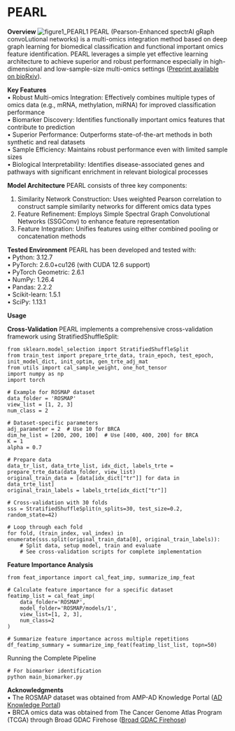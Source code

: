 # PEARL
**Overview**
![figure1_PEARL1](https://github.com/user-attachments/assets/9fcf0c8e-9335-4144-9840-73c68569fa26)
PEARL (Pearson-Enhanced spectrAl gRaph convoLutional networks) is a multi-omics integration method based on deep graph learning for biomedical classification and functional important omics feature identification. PEARL leverages a simple yet effective learning architecture to achieve superior and robust performance especially in high-dimensional and low-sample-size multi-omics settings ([Preprint available on bioRxiv](https://www.biorxiv.org/content/10.1101/2025.05.19.654754v1)). 

**Key Features**  
•	Robust Multi-omics Integration: Effectively combines multiple types of omics data (e.g., mRNA, methylation, miRNA) for improved classification performance  
•	Biomarker Discovery: Identifies functionally important omics features that contribute to prediction  
•	Superior Performance: Outperforms state-of-the-art methods in both synthetic and real datasets  
•	Sample Efficiency: Maintains robust performance even with limited sample sizes  
•	Biological Interpretability: Identifies disease-associated genes and pathways with significant enrichment in relevant biological processes

**Model Architecture**
PEARL consists of three key components:
1.	Similarity Network Construction: Uses weighted Pearson correlation to construct sample similarity networks for different omics data types
2.	Feature Refinement: Employs Simple Spectral Graph Convolutional Networks (SSGConv) to enhance feature representation
3.	Feature Integration: Unifies features using either combined pooling or concatenation methods

**Tested Environment**
PEARL has been developed and tested with:  
•	Python: 3.12.7  
•	PyTorch: 2.6.0+cu126 (with CUDA 12.6 support)  
•	PyTorch Geometric: 2.6.1  
•	NumPy: 1.26.4  
•	Pandas: 2.2.2  
•	Scikit-learn: 1.5.1  
•	SciPy: 1.13.1

**Usage**

**Cross-Validation**
PEARL implements a comprehensive cross-validation framework using StratifiedShuffleSplit:
```
from sklearn.model_selection import StratifiedShuffleSplit
from train_test import prepare_trte_data, train_epoch, test_epoch, init_model_dict, init_optim, gen_trte_adj_mat
from utils import cal_sample_weight, one_hot_tensor
import numpy as np
import torch

# Example for ROSMAP dataset
data_folder = 'ROSMAP'
view_list = [1, 2, 3]
num_class = 2

# Dataset-specific parameters
adj_parameter = 2  # Use 10 for BRCA
dim_he_list = [200, 200, 100]  # Use [400, 400, 200] for BRCA
K = 1
alpha = 0.7

# Prepare data
data_tr_list, data_trte_list, idx_dict, labels_trte = prepare_trte_data(data_folder, view_list)
original_train_data = [data[idx_dict["tr"]] for data in data_trte_list]
original_train_labels = labels_trte[idx_dict["tr"]]

# Cross-validation with 30 folds
sss = StratifiedShuffleSplit(n_splits=30, test_size=0.2, random_state=42)

# Loop through each fold
for fold, (train_index, val_index) in enumerate(sss.split(original_train_data[0], original_train_labels)):
    # Split data, setup model, train and evaluate
    # See cross-validation scripts for complete implementation
```
**Feature Importance Analysis**
```
from feat_importance import cal_feat_imp, summarize_imp_feat

# Calculate feature importance for a specific dataset
featimp_list = cal_feat_imp(
    data_folder='ROSMAP',
    model_folder='ROSMAP/models/1',
    view_list=[1, 2, 3],
    num_class=2
)

# Summarize feature importance across multiple repetitions
df_featimp_summary = summarize_imp_feat(featimp_list_list, topn=50)
```
Running the Complete Pipeline
```
# For biomarker identification
python main_biomarker.py
```
**Acknowledgments**  
•	The ROSMAP dataset was obtained from AMP-AD Knowledge Portal ([AD Knowledge Portal](https://adknowledgeportal.synapse.org/))  
•	BRCA omics data was obtained from The Cancer Genome Atlas Program (TCGA) through Broad GDAC Firehose ([Broad GDAC Firehose](https://gdac.broadinstitute.org/))

